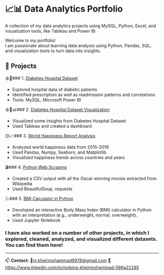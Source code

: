 # 📈📊 Data Analytics Portfolio
A collection of my data analytics projects using MySQL, Python, Excel, and visualization tools, like Tableau and Power BI.

Welcome to my portfolio!  
I am passionate about learning data analysis using Python, Pandas, SQL, and visualization tools to turn data into insights.

## 📑 Projects

🩸🏥### 1. [Diabetes Hospital Dataset](Project1-Diabetes)
- Explored hospital data of diabetic patients
- Identified prescription as well as readmission patterns and correlations
- Tools: MySQL, Microsoft Power BI
  
🩸🏥📊### 2. [Diabetes Hospital Dataset Visualization](Project2-Tableau-Visualization)
- Visualized some insights from Diabetes Hospital Dataset
- Used Tableau and created a dashboard

😊📈### 3. [World Happiness Report Analysis](Project3-World-Happiness-Records-in-Python)
- Analyzed world happiness data from 2015–2019
- Used Pandas, Numpy, Seaborn, and Matplotlib
- Visualized happiness trends across countries and years

🎬### 4. [Python Web Scraping](Project4-Python-Web-Scraping)
- Created a CSV output with all the Oscar-winning movies extracted from Wikipedia
- Used BeautifulSoup, requests

🩺### 5. [BMI Calculator in Python](Project5-Python-BMI-Calculator)
- Developed an interactive Body Mass Index (BMI) calculator in Python with an interpretation (e.g., underweight, normal, overweight).
- Used Jupyter Notebook

### I have also worked on a number of other projects, in which I explored, cleaned, analyzed, and visualized different datasets. You can find them here!

---
📫 **Contact:** 
📧m.kheirmohammad9978@gmail.com
📃https://www.linkedin.com/in/mobina-kheirmohammad-586a22285
